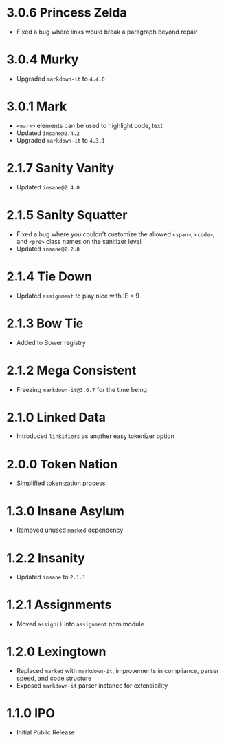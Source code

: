 # 3.0.6 Princess Zelda

- Fixed a bug where links would break a paragraph beyond repair

# 3.0.4 Murky

- Upgraded `markdown-it` to `4.4.0`

# 3.0.1 Mark

- `<mark>` elements can be used to highlight code, text
- Updated `insane@2.4.2`
- Upgraded `markdown-it` to `4.3.1`

# 2.1.7 Sanity Vanity

- Updated `insane@2.4.0`

# 2.1.5 Sanity Squatter

- Fixed a bug where you couldn't customize the allowed `<span>`, `<code>`, and `<pre>` class names on the sanitizer level
- Updated `insane@2.2.0`

# 2.1.4 Tie Down

- Updated `assignment` to play nice with IE < 9

# 2.1.3 Bow Tie

- Added to Bower registry

# 2.1.2 Mega Consistent

- Freezing `markdown-it@3.0.7` for the time being

# 2.1.0 Linked Data

- Introduced `linkifiers` as another easy tokenizer option

# 2.0.0 Token Nation

- Simplified tokenization process

# 1.3.0 Insane Asylum

- Removed unused `marked` dependency

# 1.2.2 Insanity

- Updated `insane` to `2.1.1`

# 1.2.1 Assignments

- Moved `assign()` into `assignment` npm module

# 1.2.0 Lexingtown

- Replaced `marked` with `markdown-it`, improvements in compliance, parser speed, and code structure
- Exposed `markdown-it` parser instance for extensibility

# 1.1.0 IPO

- Initial Public Release
